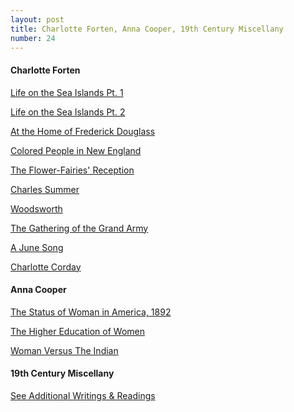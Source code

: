 ```yaml
---
layout: post
title: Charlotte Forten, Anna Cooper, 19th Century Miscellany
number: 24
---
```


<div class="writer">
	<h4>Charlotte Forten</h4>
	<p class="class-info"><a class="class-info-link" href="http://www.theatlantic.com/magazine/archive/1864/05/life-on-the-sea-islands/308758/" target="_blank">Life on the Sea Islands Pt. 1</a></p>
	<p class="class-info"><a class="class-info-link" href="http://www.theatlantic.com/magazine/archive/1864/06/life-on-the-sea-islands-continued/308759/" target="_blank">Life on the Sea Islands Pt. 2</a></p>
	<p class="class-info"><a class="class-info-link" href="{{ site.baseurl }}/public/files/Home_of_Frederick_Douglass.pdf" target="_blank">At the Home of Frederick Douglass</a></p>
	<p class="class-info"><a class="class-info-link" href="http://search.proquest.com/docview/125329150?pq-origsite=summon" target="_blank">Colored People in New England</a></p>
	<p class="class-info"><a class="class-info-link" href="{{ site.baseurl }}/public/files/Flower_Fairies_Reception.pdf" target="_blank">The Flower-Fairies' Reception</a></p>
	<p class="class-info"><a class="class-info-link" href="https://www.poetryfoundation.org/poems-and-poets/poems/detail/52446" target="_blank">Charles Summer</a></p>
	<p class="class-info"><a class="class-info-link" href="https://allpoetry.com/poem/8584129-Wordsworth-by-Charlotte-L-Forten-Grimke" target="_blank">Woodsworth</a></p>
	<p class="class-info"><a class="class-info-link" href="http://washingtonart.com/beltway/cfgrimke.html" target="_blank">The Gathering of the Grand Army</a></p>
	<p class="class-info"><a class="class-info-link" href="http://literature.proquest.com/searchFulltext.do?id=Z000383349&childSectionId=Z000383349&divLevel=&queryId=2963068990001&area=poetry&forward=textsFT&pageSize=&print=No&size=26Kb&queryType=findWork&fromToc=true&warn=Yes" target="_blank">A June Song</a></p>
	<p class="class-info"><a class="class-info-link" href="http://literature.proquest.com/searchFulltext.do?id=Z000383349&childSectionId=Z000383349&divLevel=&queryId=2963068990001&area=poetry&forward=textsFT&pageSize=&print=No&size=26Kb&queryType=findWork&fromToc=true&warn=Yes" target="_blank">Charlotte Corday</a></p>
</div>

<div class="writer">
	<h4>Anna Cooper</h4>
	<p class="class-info"><a class="class-info-link" href="http://docsouth.unc.edu/church/cooper/cooper.html#coope127" target="_blank">The Status of Woman in America, 1892</a></p>
	<p class="class-info"><a class="class-info-link" href="http://docsouth.unc.edu/church/cooper/cooper.html#coope48" target="_blank">The Higher Education of Women</a></p>
	<p class="class-info"><a class="class-info-link" href="http://docsouth.unc.edu/church/cooper/cooper.html#coope80" target="_blank">Woman Versus The Indian</a></p>
</div>

<div class="writer">
	<h4>19th Century Miscellany</h4>
	<p><a class="class-info" href="{{ site.baseurl }}/other">See Additional Writings & Readings</a></p>
</div>
